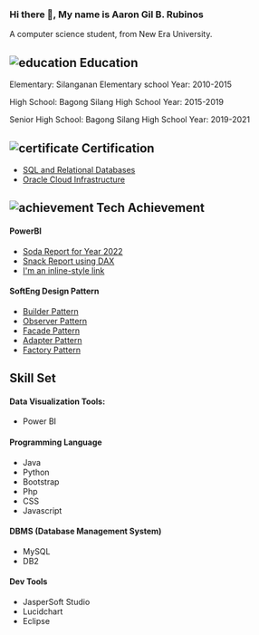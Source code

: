 ### Hi there 👋, My name is Aaron Gil B. Rubinos
A computer science student, from New Era University.

## ![education](https://github.com/user-attachments/assets/1072f1ed-0e9d-4f5f-835d-f54e7782154c) Education

Elementary:
Silanganan Elementary school
Year: 2010-2015

High School:
Bagong Silang High School
Year: 2015-2019

Senior High School:
Bagong Silang High School
Year: 2019-2021

##  ![certificate](https://github.com/user-attachments/assets/5fd64cdc-4d65-4a16-a9e9-ecc33966abc6) Certification
 * [SQL and Relational Databases](https://courses.cognitiveclass.ai/certificates/86628781831f4ff98bee240654dc812c)
 * [Oracle Cloud Infrastructure](https://catalog-education.oracle.com/pls/certview/sharebadge?id=A383EA9786B43C18DF3E8A2774F2A3960012194934EF26C03ED45815F45C094E)

## ![achievement](https://github.com/user-attachments/assets/e11452fc-c8fd-4b62-ab9e-02785d1f2354) Tech Achievement
#### PowerBI
 * [Soda Report for Year 2022](https://app.powerbi.com/view?r=eyJrIjoiY2U3ZDcwOGMtYWU0Ny00ZDRmLTkxMjEtMGViNDA1ZDM4ZDBlIiwidCI6ImRmMzU3OGUzLWVmYmItNGMwYS05MTkxLTg4OWM5ZGU0MjY2YyIsImMiOjEwfQ%3D%3D)
 * [Snack Report using DAX](https://app.powerbi.com/view?r=eyJrIjoiYjA2NjIwNDAtNWY2MC00YTBjLWFmNWEtNzFmZDI5MjhiZTgzIiwidCI6ImRmMzU3OGUzLWVmYmItNGMwYS05MTkxLTg4OWM5ZGU0MjY2YyIsImMiOjEwfQ%3D%3D)
 * [I'm an inline-style link](https://www.google.com)

#### SoftEng Design Pattern
 * [Builder Pattern](https://github.com/AaronRubinos/Builder-Pattern.git)
 * [Observer Pattern](https://github.com/AaronRubinos/ObserverPattern.git)
 * [Facade Pattern](https://github.com/AaronRubinos/Facade-Pattern.git)
 * [Adapter Pattern](https://github.com/AaronRubinos/Adapter-Pattern.git)
 * [Factory Pattern](https://github.com/AaronRubinos/factoryPattern.git)

## Skill Set
#### Data Visualization Tools:
  * Power BI

#### Programming Language
  * Java
  * Python
  * Bootstrap
  * Php
  * CSS
  * Javascript

#### DBMS (Database Management System)
  * MySQL
  * DB2

#### Dev Tools 
  * JasperSoft Studio
  * Lucidchart
  * Eclipse
<!--
**AaronRubinos/AaronRubinos** is a ✨ _special_ ✨ repository because its `README.md` (this file) appears on your GitHub profile.

Here are some ideas to get you started:

- 🔭 I’m currently working on ...
- 🌱 I’m currently learning ...
- 👯 I’m looking to collaborate on ...
- 🤔 I’m looking for help with ...
- 💬 Ask me about ...
- 📫 How to reach me: ...
- 😄 Pronouns: ...
- ⚡ Fun fact: ...
-->
